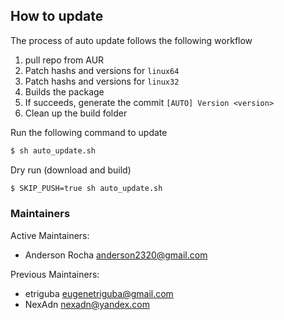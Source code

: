## How to update

The process of auto update follows the following workflow
1. pull repo from AUR
2. Patch hashs and versions for `linux64`
3. Patch hashs and versions for `linux32`
4. Builds the package
5. If succeeds, generate the commit `[AUTO] Version <version>`
6. Clean up the build folder

Run the following command to update
```sh
$ sh auto_update.sh
```

Dry run (download and build)
```sh
$ SKIP_PUSH=true sh auto_update.sh
```

### Maintainers
Active Maintainers:
- Anderson Rocha <anderson2320@gmail.com>

Previous Maintainers:
- etriguba <eugenetriguba@gmail.com>
- NexAdn <nexadn@yandex.com>
